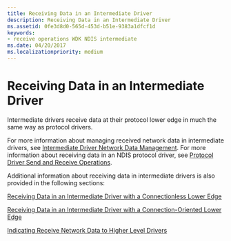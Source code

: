 ```yaml
---
title: Receiving Data in an Intermediate Driver
description: Receiving Data in an Intermediate Driver
ms.assetid: 0fe3d8d0-565d-453d-b51e-9383a1dfcf1d
keywords:
- receive operations WDK NDIS intermediate
ms.date: 04/20/2017
ms.localizationpriority: medium
---
```


# Receiving Data in an Intermediate Driver





Intermediate drivers receive data at their protocol lower edge in much the same way as protocol drivers.

For more information about managing received network data in intermediate drivers, see [Intermediate Driver Network Data Management](intermediate-driver-network-data-management.md). For more information about receiving data in an NDIS protocol driver, see [Protocol Driver Send and Receive Operations](protocol-driver-send-and-receive-operations.md).

Additional information about receiving data in intermediate drivers is also provided in the following sections:

[Receiving Data in an Intermediate Driver with a Connectionless Lower Edge](receiving-data-in-an-intermediate-driver-with-a-connectionless-lower-e.md)

[Receiving Data in an Intermediate Driver with a Connection-Oriented Lower Edge](receiving-data-in-an-intermediate-driver-with-a-connection-oriented-lo.md)

[Indicating Receive Network Data to Higher Level Drivers](indicating-receive-network-data-to-higher-level-drivers.md)

 

 





